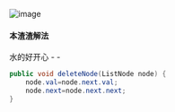 ![image](http://ww3.sinaimg.cn/large/005CRBrHjw1f8puegar2yj30oi038gll.jpg)

#### 本渣渣解法
水的好开心 - -
```Java
public void deleteNode(ListNode node) {
	node.val=node.next.val;
	node.next=node.next.next;
}
```